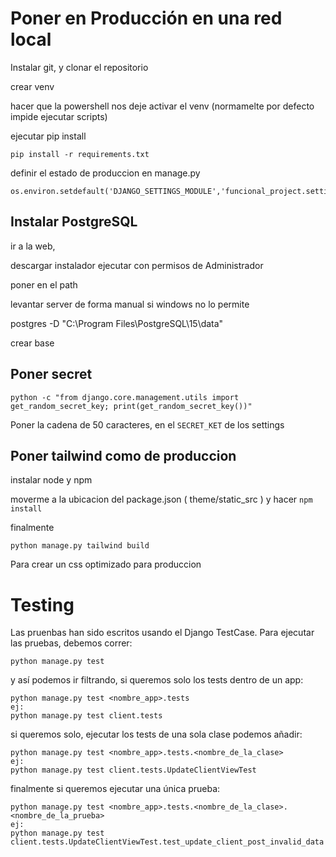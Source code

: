 
# Poner en Producción en una red local
Instalar git, y clonar el repositorio

crear venv


hacer que la powershell nos deje activar el venv
(normamelte por defecto impide ejecutar scripts)


ejecutar pip install

	pip install -r requirements.txt

definir el estado de produccion en manage.py 

	os.environ.setdefault('DJANGO_SETTINGS_MODULE','funcional_project.settings.prod')

## Instalar PostgreSQL

ir a la web,

descargar instalador ejecutar con permisos de Administrador

poner en el path

levantar server de forma manual si windows no lo permite

postgres -D "C:\Program Files\PostgreSQL\15\data"

crear base 

## Poner secret
	python -c "from django.core.management.utils import get_random_secret_key; print(get_random_secret_key())"

Poner la cadena de 50 caracteres, en el `SECRET_KET` de los settings


## Poner tailwind como de produccion

instalar node y npm

moverme a la ubicacion del package.json ( theme/static_src ) y hacer `npm install`

finalmente

	python manage.py tailwind build

Para crear un css optimizado para produccion

# Testing

Las pruenbas han sido escritos usando el Django TestCase. Para ejecutar las pruebas, debemos correr:

	python manage.py test 

y así podemos ir filtrando, si queremos solo los tests dentro de un app:

	python manage.py test <nombre_app>.tests
	ej: 
	python manage.py test client.tests


si queremos solo, ejecutar los tests de una sola clase podemos añadir:

	python manage.py test <nombre_app>.tests.<nombre_de_la_clase>
	ej: 
	python manage.py test client.tests.UpdateClientViewTest

finalmente si queremos ejecutar una única prueba:

	python manage.py test <nombre_app>.tests.<nombre_de_la_clase>.<nombre_de_la_prueba>
	ej: 
	python manage.py test client.tests.UpdateClientViewTest.test_update_client_post_invalid_data
	


